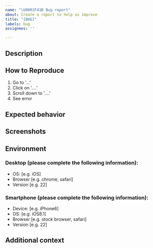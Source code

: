 ```yaml
---
name: "\U0001F41B Bug report"
about: Create a report to help us improve
title: "[BUG]"
labels: bug
assignees: ''

---
```


## Description
<!-- A clear and concise description of what the bug is. -->

## How to Reproduce

1. Go to '...'
2. Click on '....'
3. Scroll down to '....'
4. See error

## Expected behavior
<!-- A clear and concise description of what you expected to happen. -->

## Screenshots
<!-- If applicable, add screenshots to help explain your problem. -->

## Environment

### Desktop (please complete the following information):

 - OS: [e.g. iOS]
 - Browser [e.g. chrome, safari]
 - Version [e.g. 22]

### Smartphone (please complete the following information):

 - Device: [e.g. iPhone6]
 - OS: [e.g. iOS8.1]
 - Browser [e.g. stock browser, safari]
 - Version [e.g. 22]

## Additional context

<!-- Add any other context about the problem here. -->